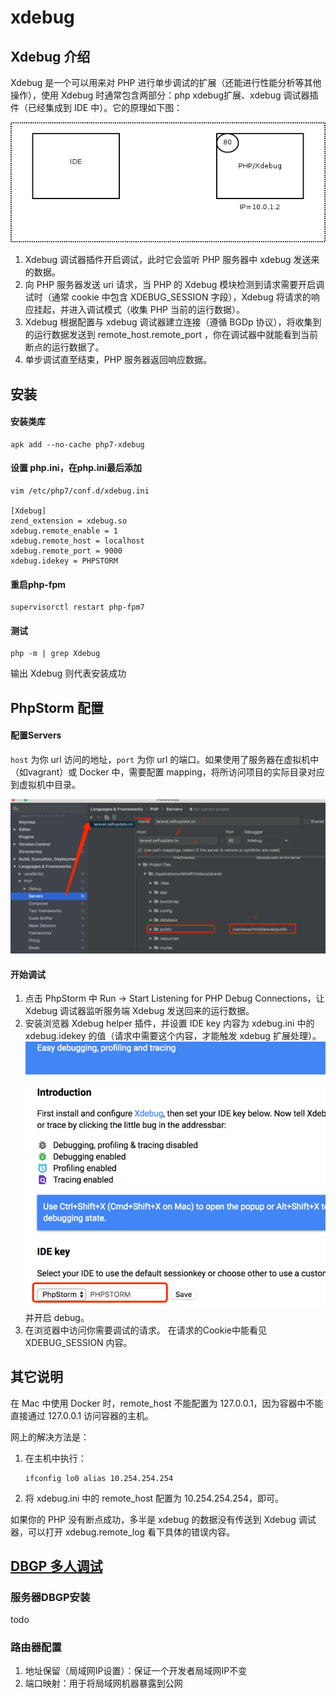 # xdebug
## Xdebug 介绍
Xdebug 是一个可以用来对 PHP 进行单步调试的扩展（还能进行性能分析等其他操作），使用 Xdebug 时通常包含两部分：php xdebug扩展、xdebug 调试器插件（已经集成到 IDE 中）。它的原理如下图：

![xdebug原理](xdebug.gif)

1. Xdebug 调试器插件开启调试，此时它会监听 PHP 服务器中 xdebug 发送来的数据。
2. 向 PHP 服务器发送 uri 请求，当 PHP 的 Xdebug 模块检测到请求需要开启调试时（通常 cookie 中包含 XDEBUG_SESSION 字段），Xdebug 将请求的响应挂起，并进入调试模式（收集 PHP 当前的运行数据）。
3. Xdebug 根据配置与 xdebug 调试器建立连接（遵循 BGDp 协议），将收集到的运行数据发送到 remote_host.remote_port ，你在调试器中就能看到当前断点的运行数据了。
4. 单步调试直至结束，PHP 服务器返回响应数据。

## 安装
#### 安装类库
````
apk add --no-cache php7-xdebug
````

#### 设置 php.ini，在php.ini最后添加
````
vim /etc/php7/conf.d/xdebug.ini

[Xdebug]
zend_extension = xdebug.so
xdebug.remote_enable = 1
xdebug.remote_host = localhost
xdebug.remote_port = 9000
xdebug.idekey = PHPSTORM
````

#### 重启php-fpm
````
supervisorctl restart php-fpm7
````

#### 测试
````
php -m | grep Xdebug
````
输出 Xdebug 则代表安装成功

## PhpStorm 配置
#### 配置Servers
`host` 为你 url 访问的地址，`port` 为你 url 的端口。如果使用了服务器在虚拟机中（如vagrant）或 Docker 中，需要配置 mapping，将所访问项目的实际目录对应到虚拟机中目录。

![xdebug-servers.png](xdebug-servers.png)

#### 开始调试
1. 点击 PhpStorm 中 Run -> Start Listening for PHP Debug Connections，让 Xdebug 调试器监听服务端 Xdebug 发送回来的运行数据。
2. 安装浏览器 Xdebug helper 插件，并设置 IDE key 内容为 xdebug.ini 中的 xdebug.idekey 的值（请求中需要这个内容，才能触发 xdebug 扩展处理）。
![xdebug 插件](xdebug-plugin.png)并开启 debug。
3. 在浏览器中访问你需要调试的请求。
   在请求的Cookie中能看见 XDEBUG_SESSION 内容。

## 其它说明
在 Mac 中使用 Docker 时，remote_host 不能配置为 127.0.0.1，因为容器中不能直接通过 127.0.0.1 访问容器的主机。

网上的解决方法是：
     
1. 在主机中执行：
    ````
    ifconfig lo0 alias 10.254.254.254
    ````
2. 将 xdebug.ini 中的 remote_host 配置为 10.254.254.254，即可。

如果你的 PHP 没有断点成功，多半是 xdebug 的数据没有传送到 Xdebug 调试器，可以打开 xdebug.remote_log 看下具体的错误内容。

## [DBGP 多人调试](https://www.cnblogs.com/jice/p/5064838.html)
### 服务器DBGP安装
todo

### 路由器配置
1. 地址保留（局域网IP设置）：保证一个开发者局域网IP不变
1. 端口映射：用于将局域网机器暴露到公网